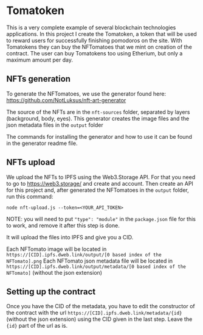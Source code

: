 # Tomatoken

This is a very complete example of several blockchain technologies applications. In this project I create the Tomatoken, a token that will be used to reward users for successfully finishing pomodoros on the site. With Tomatokens they can buy the NFTomatoes that we mint on creation of the contract. The user can buy Tomatokens too using Etherium, but only a maximum amount per day.

## NFTs generation

To generate the NFTomatoes, we use the generator found here: https://github.com/NotLuksus/nft-art-generator

The source of the NFTs are in the `nft-sources` folder, separated by layers (background, body, eyes). This generator creates the image files and the json metadata files in the `output` folder

The commands for installing the generator and how to use it can be found in the generator readme file.

## NFTs upload

We upload the NFTs to IPFS using the Web3.Storage API. For that you need to go to https://web3.storage/ and create and account. Then create an API for this project and, after generated the NFTomatoes in the `output` folder, run this command:

```
node nft-upload.js --token=<YOUR_API_TOKEN>
```

NOTE: you will need to put `"type": "module"` in the `package.json` file for this to work, and remove it after this step is done.

It will upload the files into IPFS and give you a CID.

Each NFTomato image will be located in `https://[CID].ipfs.dweb.link/output/[0 based index of the NFTomato].png`
Each NFTomato json metadata file will be located in `https://[CID].ipfs.dweb.link/output/metadata/[0 based index of the NFTomato]` (without the json extension)

## Setting up the contract

Once you have the CID of the metadata, you have to edit the constructor of the contract with the url `https://[CID].ipfs.dweb.link/metadata/{id}` (without the json extension) using the CID given in the last step. Leave the `{id}` part of the url as is.
